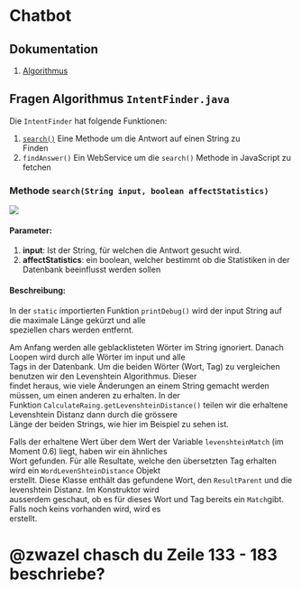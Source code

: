 # Chatbot  
  
## Dokumentation  
  
1. [Algorithmus](#fragen-algorithmus-intentfinderjava)  
  
## Fragen Algorithmus `IntentFinder.java`  
  
Die `IntentFinder` hat folgende Funktionen:  
  
1. [`search()`](#methode-searchstring-input-boolean-affectstatistics) Eine Methode um die Antwort auf einen String zu  
   Finden  
2. `findAnswer()` Ein WebService um die `search()` Methode in JavaScript zu fetchen  
  
### Methode `search(String input, boolean affectStatistics)`  
![](https://via.placeholder.com/350x150)  

#### Parameter:  
  
1. **input**: Ist der String, für welchen die Antwort gesucht wird.  
2. **affectStatistics**: ein boolean, welcher bestimmt ob die Statistiken in der Datenbank beeinflusst werden sollen  
  
#### Beschreibung:  
  
In der `static` importierten Funktion `printDebug()` wird der input String auf die maximale Länge gekürzt und alle  
speziellen chars werden entfernt.  
  
Am Anfang werden alle geblacklisteten Wörter im String ignoriert. Danach Loopen wird durch alle Wörter im input und alle  
Tags in der Datenbank. Um die beiden Wörter (Wort, Tag) zu vergleichen benutzen wir den Levenshtein Algorithmus. Dieser  
findet heraus, wie viele Änderungen an einem String gemacht werden müssen, um einen anderen zu erhalten. In der  
Funktion `CalculateRaing.getLevenshteinDistance()` teilen wir die erhaltene Levenshtein Distanz dann durch die grössere  
Länge der beiden Strings, wie hier im Beispiel zu sehen ist.  
  
Falls der erhaltene Wert über dem Wert der Variable `levenshteinMatch` (im Moment 0.6) liegt, haben wir ein ähnliches  
Wort gefunden. Für alle Resultate, welche den übersetzten Tag erhalten wird ein `WordLevenShteinDistance` Objekt  
erstellt. Diese Klasse enthält das gefundene Wort, den `ResultParent` und die levenshtein Distanz. Im Konstruktor wird  
ausserdem geschaut, ob es für dieses Wort und Tag bereits ein `Match`gibt. Falls noch keins vorhanden wird, wird es  
erstellt.  
  
# @zwazel chasch du Zeile 133 - 183 beschriebe?




<!--stackedit_data:
eyJoaXN0b3J5IjpbNzM3OTQzODA0LDM4MzIzMTYyMCwtMzIzNT
A0NjgyLC0xNzA5Mjc1NDgzXX0=
-->